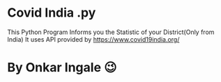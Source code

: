 # Covid India .py
This Python Program Informs you the Statistic of your District(Only from India)
It uses API provided by https://www.covid19india.org/
# By Onkar Ingale 😉
